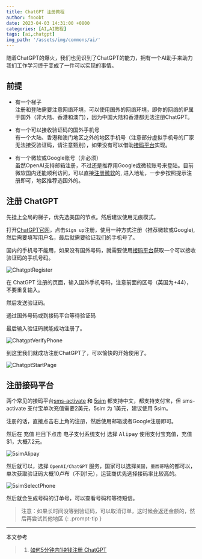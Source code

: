 ```yaml
---
title: ChatGPT 注册教程
author: fnoobt
date: 2023-04-03 14:31:00 +0800
categories: [AI,AI教程]
tags: [ai,chatgpt]
img_path: '/assets/img/commons/ai/'
---
```


随着ChatGPT的爆火，我们也见识到了ChatGPT的能力，拥有一个AI助手来助力我们工作学习终于变成了一件可以实现的事情。

## 前提
- 有一个梯子  
注册和登陆需要注意网络环境，可以使用国外的网络环境，即你的网络的IP属于国外（非大陆、香港和澳门），因为中国大陆和香港都无法注册ChatGPT。

- 有一个可以接收验证码的国外手机号  
有一个大陆、香港和澳门地区之外的地区手机号（注意部分虚拟手机号的厂家无法接受验证码，请注意甄别），如果没有可以借助[接码平台](#注册接码平台)实现。

- 有一个微软或Google账号（非必须）  
虽然OpenAI支持邮箱注册，不过还是推荐用Google或微软账号来登陆。目前微软国内还能顺利访问，可以直接[注册微软][MicrosoftSignup]的, 进入地址，一步步按照提示注册即可，地区推荐选国外的。

## 注册 ChatGPT
先挂上全局的梯子，优先选美国的节点。然后建议使用无痕模式。

打开[ChatGPT官网][ChatGPT]，点击`Sign up`注册，使用一种方式注册（推荐微软或Google), 然后需要填写用户名，最后就需要验证我们的手机号了。

国内的手机号不能用，如果没有国外号码，就需要使用[接码平台](#注册接码平台)获取一个可以接收验证码的手机号码。

![ChatgptRegister](ChatgptRegister.jpg)

在 ChatGPT 注册的页面，输入国外手机号码，注意前面的区号（英国为+44），不要重复输入。

然后发送验证码。

通过国外号码或到接码平台等待验证码 

最后输入验证码就能成功注册了。

![ChatgptVerifyPhone](ChatgptVerifyPhone.jpg)

到这里我们就成功注册ChatGPT了，可以愉快的开始使用了。

![ChatgptStartPage](ChatgptStartPage.jpg)

## 注册接码平台
两个常见的接码平台[sms-activate][smsActivate] 和 [5sim][5sim] 都支持中文，都支持支付宝，但 sms-activate 支付宝单次充值需要2美元，5sim 为 1美元，建议使用 5sim。

注册的话，直接点击右上角的注册，然后使用邮箱或者Google注册即可。

然后在 <kbd>充值</kbd> 栏目下点击 <kbd>电子支付系统支付</kbd> 选择 <kbd>Alipay</kbd> 使用支付宝充值，充值$1，大概7.2元。

![5simAlipay](5simAlipay.png)

然后就可以，选择 `OpenAI/ChatGPT` 服务，国家可以选择`英国`，`墨西哥`啥的都可以，单次获取验证码大概10卢布（不到1元），运营商优先选择接码率比较高的。

![5simSelectPhone](5simSelectPhone.jpg)

然后就会生成号码的订单号，可以查看号码和等待短信。

> 注意：如果长时间没等到验证码，可以取消订单，这时候会返还金额的，然后再尝试其他地区
{: .prompt-tip }

****

本文参考

> 1. [如何5分钟内1块钱注册 ChatGPT](https://razeen.me/posts/ai-how-to-register-chatgpt/)

[MicrosoftSignup]: https://signup.live.com/signup
[smsActivate]: https://sms-activate.org/cn
[5sim]: https://5sim.net/zh
[ChatGPT]: https://chat.openai.com/auth/login